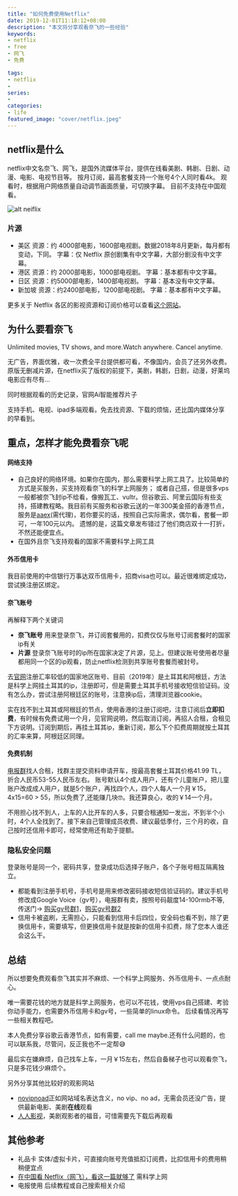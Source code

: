 ```yaml
---
title: "如何免费使用Netflix"
date: 2019-12-01T11:18:12+08:00
description: "本文将分享观看奈飞的一些经验"
keywords:
- netflix
- free
- 网飞
- 免费

tags:
- netflix
-
series:
-
categories:
- life
featured_image: "cover/netflix.jpeg"
---
```


## netflix是什么
netflix中文名奈飞、网飞，是国外流媒体平台，提供在线看美剧、韩剧、日剧、动漫、电影、电视节目等。
按月订阅，最高套餐支持一个账号4个人同时看4k。
观看时，根据用户网络质量自动调节画面质量，可切换字幕。
目前不支持在中国观看。

![alt neiflix](/images/netflix_full.png "我的奈飞首页")

### 片源
- 美区
资源：约 4000部电影，1600部电视剧。数据2018年8月更新，每月都有变动，下同。
字幕：仅 Netflix 原创剧集有中文字幕，大部分剧没有中文字幕。
- 港区
资源：约 2000部电影，1000部电视剧。
字幕：基本都有中文字幕。
- 日区
资源：约5000部电影，1400部电视剧。
字幕：基本没有中文字幕。
- 新加坡
资源：约2400部电影，1200部电视剧。
字幕：基本都有中文字幕。

更多关于 Netflix 各区的影视资源和订阅价格可以查看[这个网站](http://unogs.com/countrydetail/)。


## 为什么要看奈飞

Unlimited movies, TV shows, and more.Watch anywhere. Cancel anytime.

无广告，界面优雅，收一次费全平台提供都可看，不像国内，会员了还另外收费。原版无删减片源，在netflix买了版权的前提下，美剧，韩剧，日剧，动漫，好莱坞电影应有尽有...

同时根据观看的历史记录，官网Ai智能推荐片子

支持手机、电视、ipad多端观看。免去找资源、下载的烦恼，还比国内媒体分享的早看到。

## 重点，怎样才能免费看奈飞呢
#### 网络支持
   * 自己良好的网络环境。如果你在国内，那么需要科学上网工具了。比较简单的方式是买服务，买支持观看奈飞的科学上网服务；
或者自己搭，但是很多vps一般都被奈飞封ip不给看，像搬瓦工、vultr。但谷歌云、阿里云国际有些支持，搭建教程略。我目前有买服务和谷歌云送的一年300美金搭的香港节点，
服务是[aaex](https://aaex.uk/aff.php?aff=1795)(需代理)，若你要买的话，按照自己实际需求，偶尔看，套餐一即可，一年100元以内。
遗憾的是，这篇文章发布错过了他们商店双十一打折，不然还能便宜点。
   * 在国外且奈飞支持观看的国家不需要科学上网工具

#### 外币信用卡

   我目前使用的中信银行万事达双币信用卡，招商visa也可以。最近很难绑定成功，尝试换注册区绑定。

#### 奈飞账号

   再解释下两个关键词
   - **奈飞账号**
   用来登录奈飞，并订阅套餐用的，扣费仅仅与账号订阅套餐时的国家ip有关
   - **片源**
   登录奈飞账号时的ip所在国家决定了片源，见上。但建议账号使用者尽量都用同一个区的ip观看，防止netflix检测到共享账号套餐而被封号。

   去[官网](https://netflix.com)注册汇率较低的国家地区账号、目前（2019年）是土耳其和阿根廷，方法是科学上网挂土耳其的ip，注册即可，但是需要土耳其手机号接收短信验证码。没有怎么办，尝试注册阿根廷区的账号，注意换ip后，清理浏览器cookie。

   实在找不到土耳其或阿根廷的节点，使用香港的注册订阅吧，注意订阅后**立即扣费**，有时候有免费试用一个月，见官网说明，然后取消订阅，再招人合租，合租见下方说明。订阅到期后，再挂土耳其ip，重新订阅，那么下个扣费周期就按土耳其的汇率来算，阿根廷区同理。

#### 免费机制
   [电报群](https://t.me/hezu1)找人合租，找群主提交资料申请开车，按最高套餐土耳其价格41.99 TL，折合人民币53-55人民币左右。
   账号默认4个成人用户，还有个儿童账户，把儿童账户改成成人用户，就是5个账户，再找四个人，四个人每人一个月￥15，4x15=60 > 55，所以免费了,还能赚几块🤓。我还算良心，收的￥14一个月。

   不用担心找不到人，上车的人比开车的人多，只要合租通知一发出，不到半个小时，4个人全找到了。接下来自己管理成员收费、建议最低季付，三个月的收，自己按时还信用卡即可，经常使用还有助于提额。

### 隐私安全问题
   登录账号是同一个，密码共享，登录成功后选择子账户，各个子账号相互隔离独立。
   - 都能看到注册手机号，手机号是用来修改密码接收短信验证码的。建议手机号修改成Google Voice（gv号），电报群有卖，按照号码靓度14-100rmb不等,传送门->
   [购买gv号群1](https://t.me/GoogleVoiceShop)，[购买gv号群2](https://t.me/googlevoice001/32296
)
   - 信用卡被盗刷，无需担心，只能看到信用卡后四位，安全码也看不到，除了更换信用卡，需要填写，但更换信用卡就是按新的信用卡扣费，除了您本人谁还会这么干。

## 总结
所以想要免费观看奈飞其实并不麻烦、一个科学上网服务、外币信用卡、一点点耐心。

唯一需要花钱的地方就是科学上网服务，也可以不花钱，使用vps自己搭建、考验你动手能力，也需要外币信用卡和gv号，一些简单的linux命令。
后续看情况再写一些相关教程吧。

本人免费分享谷歌云香港节点，如有需要，call me maybe.还有什么问题的，也可以联系我，尽管问，反正我也不一定帮😅

最后实在嫌麻烦，自己找车上车，一月￥15左右，然后自备梯子也可以观看奈飞，只是多花钱少麻烦个。

另外分享其他比较好的观影网站
- [novipnoad](https://www.novipnoad.com/)正如网站域名表达含义，no vip、no ad，无需会员还没广告，提供最新电影、美剧**在线**观看
- [人人影视](http://app.rrys.tv/)，美剧观影者的福音，可惜需要先下载后再观看

## 其他参考
- 礼品卡 实体/虚拟卡片，可直接向账号充值抵扣订阅费，比扣信用卡的费用稍稍便宜点
- [在中国看 Netflix（网飞），看这一篇就够了](https://blog.shuziyimin.org/16) 需科学上网
- 电报使用 后续教程或自己搜索相关介绍